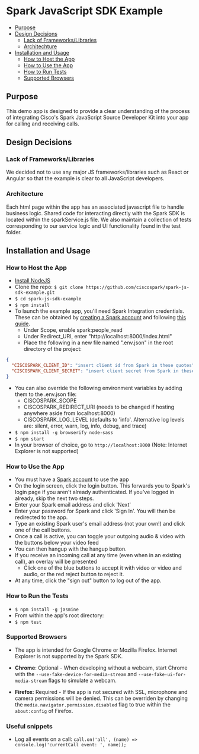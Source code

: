 # Spark JavaScript SDK Example
* [Purpose](#purpose)
* [Design Decisions](#design)
  * [Lack of Frameworks/Libraries](#frameworks)
  * [Architechture](#architecture)
* [Installation and Usage](#installation-and-usage)
  * [How to Host the App](#hosting)
  * [How to Use the App](#usage)
  * [How to Run Tests](#tests)
  * [Supported Browsers](#browsers)

<a name="purpose"></a>
## Purpose
This demo app is designed to provide a clear understanding of the process of integrating Cisco's Spark JavaScript Source Developer Kit into your app for calling and receiving calls.

<a name="design"></a>
## Design Decisions

<a name="frameworks"></a>
### Lack of Frameworks/Libraries

We decided not to use any major JS frameworks/libraries such as React or Angular so that the example is clear to all JavaScript developers.

<a name="architecture"></a>
### Architecture

Each html page within the app has an associated javascript file to handle business logic. Shared code for interacting directly with the Spark SDK is located within the sparkService.js file. We also maintain a collection of tests corresponding to our service logic and UI functionality found in the test folder.

<a name="installation-and-usage"></a>
## Installation and Usage

<a name="hosting"></a>
### How to Host the App

* [Install NodeJS](https://nodejs.org/en/download/)
* Clone the repo: `$ git clone https://github.com/ciscospark/spark-js-sdk-example.git`
* `$ cd spark-js-sdk-example`
* `$ npm install`
* To launch the example app, you'll need Spark Integration credentials. These can be obtained by [creating a Spark account](https://web.ciscospark.com/signin) and following [this guide](https://developer.ciscospark.com/authentication.html).
    - Under Scope, enable spark:people_read
    - Under Redirect_URI, enter "http://localhost:8000/index.html"
    - Place the following in a new file named ".env.json" in the root directory of the project:

``` .env.json
{
  "CISCOSPARK_CLIENT_ID": "insert client id from Spark in these quotes",
  "CISCOSPARK_CLIENT_SECRET": "insert client secret from Spark in these quotes",
}
```
* You can also override the following environment variables by adding them to the .env.json file:
    - CISCOSPARK_SCOPE
    - CISCOSPARK_REDIRECT_URI (needs to be changed if hosting anywhere aside from localhost:8000)
    - CISCOSPARK_LOG_LEVEL (defaults to 'info'. Alternative log levels are: silent, error, warn, log, info, debug, and trace)
* `$ npm install -g browserify node-sass`
* `$ npm start`
* In your browser of choice, go to `http://localhost:8000` (Note: Internet Explorer is not supported)

<a name="usage"></a>
### How to Use the App

* You must have a [Spark account](https://web.ciscospark.com/signin) to use the app
* On the login screen, click the login button. This forwards you to Spark's login page if you aren't already authenticated. If you've logged in already, skip the next two steps.
* Enter your Spark email address and click 'Next'
* Enter your password for Spark and click 'Sign In'. You will then be redirected to the app.
* Type an existing Spark user's email address (not your own!) and click one of the call buttons.
* Once a call is active, you can toggle your outgoing audio & video with the buttons below your video feed
* You can then hangup with the hangup button.
* If you receive an incoming call at any time (even when in an existing call), an overlay will be presented
    - Click one of the blue buttons to accept it with video or video and audio, or the red reject button to reject it.
* At any time, click the "sign out" button to log out of the app.

<a name="tests"></a>
### How to Run the Tests

* `$ npm install -g jasmine`
* From within the app's root directory:
* `$ npm test`

<a name="browsers"></a>
### Supported Browsers

* The app is intended for Google Chrome or Mozilla Firefox. Internet Explorer is not supported by the Spark SDK.
* **Chrome**: Optional - When developing without a webcam, start Chrome with the ```--use-fake-device-for-media-stream``` and ```--use-fake-ui-for-media-stream``` flags to simulate a webcam.

* **Firefox**: Required - If the app is not secured with SSL, microphone and camera permissions will be denied. This can be overriden by changing the ```media.navigator.permission.disabled``` flag to true within the ```about:config``` of Firefox.

### Useful snippets

* Log all events on a call: `call.on('all', (name) => console.log('currentCall event: ', name));`

<!---
## TODO

* Link to live app
* Put more comments in the code
* Details on how to use the SDK
* Do we support Edge?
* Consider tooltips within the app
---!>
